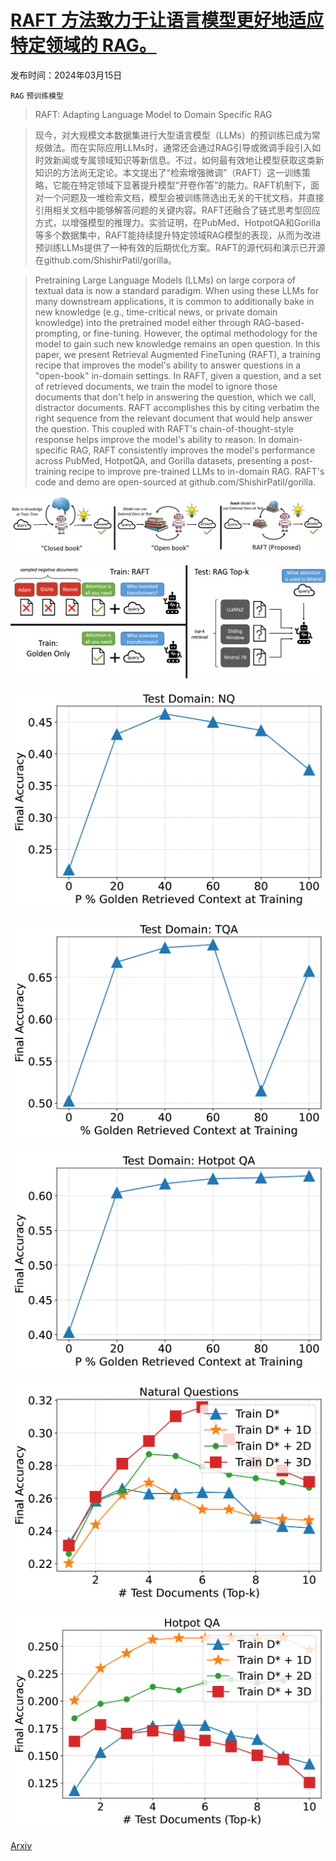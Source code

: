 # [RAFT 方法致力于让语言模型更好地适应特定领域的 RAG。](https://arxiv.org/abs/2403.10131)

发布时间：2024年03月15日

`RAG` `预训练模型`

> RAFT: Adapting Language Model to Domain Specific RAG

> 现今，对大规模文本数据集进行大型语言模型（LLMs）的预训练已成为常规做法。而在实际应用LLMs时，通常还会通过RAG引导或微调手段引入如时效新闻或专属领域知识等新信息。不过，如何最有效地让模型获取这类新知识的方法尚无定论。本文提出了“检索增强微调”（RAFT）这一训练策略，它能在特定领域下显著提升模型“开卷作答”的能力。RAFT机制下，面对一个问题及一堆检索文档，模型会被训练筛选出无关的干扰文档，并直接引用相关文档中能够解答问题的关键内容。RAFT还融合了链式思考型回应方式，以增强模型的推理力。实验证明，在PubMed、HotpotQA和Gorilla等多个数据集中，RAFT能持续提升特定领域RAG模型的表现，从而为改进预训练LLMs提供了一种有效的后期优化方案。RAFT的源代码和演示已开源在github.com/ShishirPatil/gorilla。

> Pretraining Large Language Models (LLMs) on large corpora of textual data is now a standard paradigm. When using these LLMs for many downstream applications, it is common to additionally bake in new knowledge (e.g., time-critical news, or private domain knowledge) into the pretrained model either through RAG-based-prompting, or fine-tuning. However, the optimal methodology for the model to gain such new knowledge remains an open question. In this paper, we present Retrieval Augmented FineTuning (RAFT), a training recipe that improves the model's ability to answer questions in a "open-book" in-domain settings. In RAFT, given a question, and a set of retrieved documents, we train the model to ignore those documents that don't help in answering the question, which we call, distractor documents. RAFT accomplishes this by citing verbatim the right sequence from the relevant document that would help answer the question. This coupled with RAFT's chain-of-thought-style response helps improve the model's ability to reason. In domain-specific RAG, RAFT consistently improves the model's performance across PubMed, HotpotQA, and Gorilla datasets, presenting a post-training recipe to improve pre-trained LLMs to in-domain RAG. RAFT's code and demo are open-sourced at github.com/ShishirPatil/gorilla.

![RAFT 方法致力于让语言模型更好地适应特定领域的 RAG。](../../../paper_images/2403.10131/x1.png)

![RAFT 方法致力于让语言模型更好地适应特定领域的 RAG。](../../../paper_images/2403.10131/RAFT.png)

![RAFT 方法致力于让语言模型更好地适应特定领域的 RAG。](../../../paper_images/2403.10131/x2.png)

![RAFT 方法致力于让语言模型更好地适应特定领域的 RAG。](../../../paper_images/2403.10131/x3.png)

![RAFT 方法致力于让语言模型更好地适应特定领域的 RAG。](../../../paper_images/2403.10131/x4.png)

![RAFT 方法致力于让语言模型更好地适应特定领域的 RAG。](../../../paper_images/2403.10131/x5.png)

![RAFT 方法致力于让语言模型更好地适应特定领域的 RAG。](../../../paper_images/2403.10131/x6.png)

[Arxiv](https://arxiv.org/abs/2403.10131)